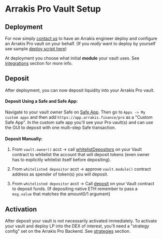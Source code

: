 # Arrakis Pro Vault Setup

## Deployment

For now simply [contact us](https://qxqhpatmzz7.typeform.com/to/IZdNgmmM?typeform-source=arrakis.finance) to have an Arrakis engineer deploy and configure an Arrakis Pro vault on your behalf. (If you _really_ want to deploy by yourself see sample [deploy script here](https://github.com/ArrakisFinance/arrakis-modular/tree/main/script/deployV4PrivateVault.s.sol))

At deployment you choose what initial **module** your vault uses. See [integrations](./integrations.md) section for more info.

## Deposit

After deployment, you can now deposit liquidity into your Arrakis Pro vault. 

#### Deposit Using a Safe and Safe App:

Navigate to your vault owner Safe on [Safe App](https://app.safe.global). Then go to `Apps -> My custom apps` and then add `https://app.arrakis.finance/pro` as a "Custom Safe App". In the custom safe app you'll see your Pro vault(s) and can use the GUI to deposit with one multi-step Safe transaction.

#### Deposit Manually:

1. From `vault.owner()` acct -> call [whitelistDepositors](../../text/arrakisModular/technicalReference/metaVaults/privateVaults/contract.ArrakisMetaVaultPrivate.html#whitelistdepositors) on your Vault contract to whitelist the account that will deposit tokens (even owner has to explicitly whitelist itself before depositing).

2. From `whitelisted depositor` acct -> approve `vault.module()` contract address as spender of token(s) you will deposit.

3. From `whitelisted depositor` acct -> Call [deposit](../../text/arrakisModular/technicalReference/metaVaults/privateVaults/contract.ArrakisMetaVaultPrivate.html#deposit) on your Vault contract to deposit funds. (If depositing native ETH remember to pass a `msg.value` that matches the amount0/1 argument)

## Activation

After deposit your vault is not necessarily activated immediately. To activate your vault and deploy LP into the DEX of interest, you'll need a "strategy config" set on the Arrakis Pro Backend. See [strategies](../../text/arrakisPro/strategies/overview.md) section.

